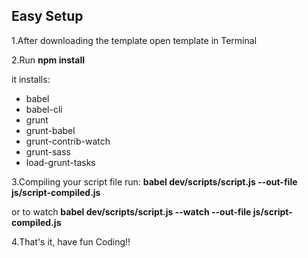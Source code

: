 ## Easy Setup
1.After downloading the template open template in Terminal

2.Run
**npm install**

it installs:
* babel
* babel-cli
* grunt
* grunt-babel
* grunt-contrib-watch
* grunt-sass
* load-grunt-tasks

3.Compiling your script file run:
**babel dev/scripts/script.js --out-file js/script-compiled.js**

or to watch
**babel dev/scripts/script.js --watch --out-file js/script-compiled.js**

4.That's it, have fun Coding!!